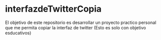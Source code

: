 # interfazdeTwitterCopia
El objetivo de este repositorio es desarrollar un proyecto practico personal que me permita copiar la interfaz de twitter (Esto es solo con objetivo esducativos)
